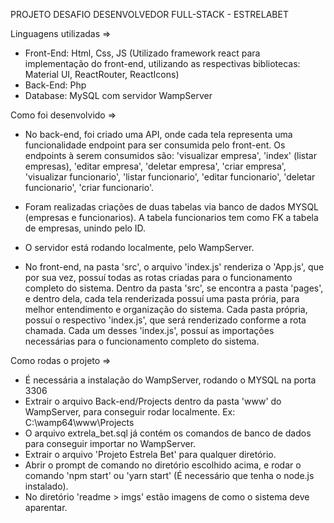 PROJETO DESAFIO DESENVOLVEDOR FULL-STACK  - ESTRELABET

Linguagens utilizadas => 
  - Front-End: Html, Css, JS (Utilizado framework react para implementação do front-end, utilizando as respectivas bibliotecas: Material    UI, ReactRouter, ReactIcons)
  - Back-End: Php
  - Database: MySQL com servidor WampServer


Como foi desenvolvido => 
  - No back-end, foi criado uma API, onde cada tela representa uma funcionalidade endpoint para ser consumida pelo front-ent. Os endpoints à serem consumidos são: 'visualizar empresa', 'index' (listar empresas), 'editar empresa', 'deletar empresa', 'criar empresa', 'visualizar funcionario', 'listar funcionario', 'editar funcionario', 'deletar funcionario', 'criar funcionario'. 

  - Foram realizadas criações de duas tabelas via banco de dados MYSQL (empresas e funcionarios). A tabela funcionarios tem como FK a tabela de empresas, unindo pelo ID. 
  
  - O servidor está rodando localmente, pelo WampServer. 

  - No front-end, na pasta 'src', o arquivo 'index.js' renderiza o 'App.js', que por sua vez, possuí todas as rotas criadas para o funcionamento completo do sistema. Dentro da pasta 'src', se encontra a pasta 'pages', e dentro dela, cada tela renderizada possuí uma pasta prória, para melhor entendimento e organização do sistema. 
    Cada pasta própria, possuí o respectivo 'index.js', que será renderizado conforme a rota chamada. Cada um desses 'index.js', possuí as importações necessárias para o funcionamento completo do sistema. 



Como rodas o projeto => 
   - É necessária a instalação do WampServer, rodando o MYSQL na porta 3306
   - Extrair o arquivo Back-end/Projects dentro da pasta 'www' do WampServer, para conseguir rodar localmente. Ex: C:\wamp64\www\Projects
   - O arquivo extrela_bet.sql já contém os comandos de banco de dados para conseguir importar no WampServer. 
   - Extrair o arquivo 'Projeto Estrela Bet' para qualquer diretório. 
   - Abrir o prompt de comando no diretório escolhido acima, e rodar o comando 'npm start' ou 'yarn start' (É necessário que tenha o node.js instalado). 
   - No diretório 'readme > imgs' estão imagens de como o sistema deve aparentar. 
